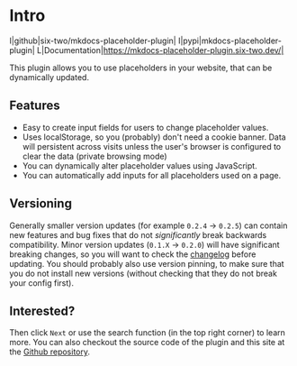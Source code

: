 # Intro

I|github|six-two/mkdocs-placeholder-plugin|
I|pypi|mkdocs-placeholder-plugin|
L|Documentation|https://mkdocs-placeholder-plugin.six-two.dev/|

This plugin allows you to use placeholders in your website, that can be dynamically updated.

## Features

- Easy to create input fields for users to change placeholder values.
- Uses localStorage, so you (probably) don't need a cookie banner. Data will persistent across visits unless the user's browser is configured to clear the data (private browsing mode)
- You can dynamically alter placeholder values using JavaScript.
- You can automatically add inputs for all placeholders used on a page.


## Versioning

Generally smaller version updates (for example `0.2.4` -> `0.2.5`) can contain new features and bug fixes that do not *significantly* break backwards compatibility.
Minor version updates (`0.1.X` -> `0.2.0`) will have significant breaking changes, so you will want to check the [changelog](https://github.com/six-two/mkdocs-placeholder-plugin#notable-changes) before updating.
You should probably also use version pinning, to make sure that you do not install new versions (without checking that they do not break your config first).


## Interested?

Then click `Next` or use the search function (in the top right corner) to learn more.
You can also checkout the source code of the plugin and this site at the [Github repository](https://github.com/six-two/mkdocs-placeholder-plugin).
